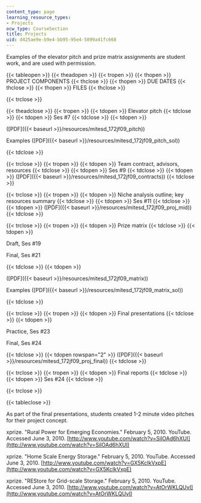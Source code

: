 ```yaml
---
content_type: page
learning_resource_types:
- Projects
ocw_type: CourseSection
title: Projects
uid: d425ae9e-b9e4-bb95-95e4-5899a41fc668
---
```


Examples of the elevator pitch and prize matrix assignments are student work, and are used with permission.

{{< tableopen >}}
{{< theadopen >}}
{{< tropen >}}
{{< thopen >}}
PROJECT COMPONENTS
{{< thclose >}}
{{< thopen >}}
DUE DATES
{{< thclose >}}
{{< thopen >}}
FILES
{{< thclose >}}

{{< trclose >}}

{{< theadclose >}}
{{< tropen >}}
{{< tdopen >}}
Elevator pitch
{{< tdclose >}}
{{< tdopen >}}
Ses #7
{{< tdclose >}}
{{< tdopen >}}


([PDF]({{< baseurl >}}/resources/mitesd_172jf09_pitch))

Examples ([PDF]({{< baseurl >}}/resources/mitesd_172jf09_pitch_sol))


{{< tdclose >}}

{{< trclose >}}
{{< tropen >}}
{{< tdopen >}}
Team contract, advisors, resources
{{< tdclose >}}
{{< tdopen >}}
Ses #9
{{< tdclose >}}
{{< tdopen >}}
([PDF]({{< baseurl >}}/resources/mitesd_172jf09_contracts))
{{< tdclose >}}

{{< trclose >}}
{{< tropen >}}
{{< tdopen >}}
Niche analysis outline; key resources summary
{{< tdclose >}}
{{< tdopen >}}
Ses #11
{{< tdclose >}}
{{< tdopen >}}
([PDF]({{< baseurl >}}/resources/mitesd_172jf09_proj_mid))
{{< tdclose >}}

{{< trclose >}}
{{< tropen >}}
{{< tdopen >}}
Prize matrix
{{< tdclose >}}
{{< tdopen >}}


Draft, Ses #19

Final, Ses #21


{{< tdclose >}}
{{< tdopen >}}


([PDF]({{< baseurl >}}/resources/mitesd_172jf09_matrix))

Examples ([PDF]({{< baseurl >}}/resources/mitesd_172jf09_matrix_sol))


{{< tdclose >}}

{{< trclose >}}
{{< tropen >}}
{{< tdopen >}}
Final presentations
{{< tdclose >}}
{{< tdopen >}}


Practice, Ses #23

Final, Ses #24


{{< tdclose >}}
{{< tdopen rowspan="2" >}}
([PDF]({{< baseurl >}}/resources/mitesd_172jf09_proj_final))
{{< tdclose >}}

{{< trclose >}}
{{< tropen >}}
{{< tdopen >}}
Final reports
{{< tdclose >}}
{{< tdopen >}}
Ses #24
{{< tdclose >}}

{{< trclose >}}

{{< tableclose >}}

As part of the final presentations, students created 1-2 minute video pitches for their project concept.

xprize. "Rural Power for Emerging Economies." February 5, 2010. YouTube. Accessed June 3, 2010. [http://www.youtube.com/watch?v=SiIOAd6hXUI](http://www.youtube.com/watch?v=SiIOAd6hXUI)

xprize. "Home Scale Energy Storage." February 5, 2010. YouTube. Accessed June 3, 2010. [http://www.youtube.com/watch?v=GX5KcIkVxpE](http://www.youtube.com/watch?v=GX5KcIkVxpE)

xprize. "REStore for Grid-scale Storage." February 5, 2010. YouTube. Accessed June 3, 2010. [http://www.youtube.com/watch?v=AtOrWKLQUvI](http://www.youtube.com/watch?v=AtOrWKLQUvI)